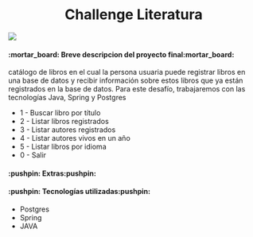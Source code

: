 <h1 align="center"> Challenge Literatura </h1>

<p align="left">
   <img src="https://img.shields.io/badge/STATUS-PRESENTACION%20FINAL-green">
   </p>
<h4 align="left">
:mortar_board: Breve descripcion del proyecto final:mortar_board:
</h4>
<p>catálogo de libros en el cual la persona usuaria puede registrar libros en una base de datos y recibir información sobre estos libros que ya están registrados en la base de datos. Para este desafío, trabajaremos con las tecnologías Java, Spring y Postgres</p>
<ul>
<li>1 - Buscar libro por título</li>
<li>2 - Listar libros registrados</li>
<li>3 - Listar autores registrados</li>
<li>4 - Listar autores vivos en un año</li>
<li>5 - Listar libros por idioma</li>
<li>0 - Salir</li>
</ul>
<h4 align="left">
:pushpin: Extras:pushpin:
</h4>
<h4 align="left">
:pushpin: Tecnologías utilizadas:pushpin:
</h4>
<ul>
<li>Postgres</li>
<li>Spring</li>
<li>JAVA</li>
</ul>
